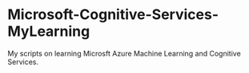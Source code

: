 # Microsoft-Cognitive-Services-MyLearning
My scripts on learning Microsft Azure Machine Learning and Cognitive Services.
